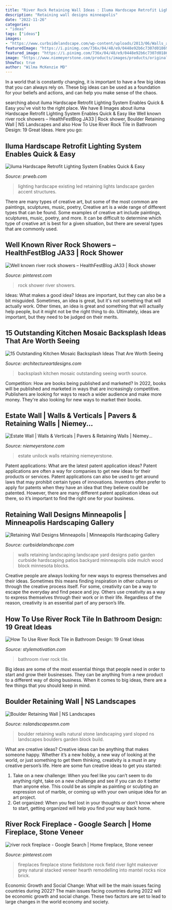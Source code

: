 ```yaml
---
title: "River Rock Retaining Wall Ideas : Iluma Hardscape Retrofit Lighting System Enables Quick &amp; Easy"
description: "Retaining wall designs minneapolis"
date: "2022-11-26"
categories:
- "ideas"
tags: ["ideas"]
images:
- "https://www.curbsidelandscape.com/wp-content/uploads/2013/06/Walls_and_Patios_24-1024x768.jpg"
featuredImage: "https://i.pinimg.com/736x/04/48/e9/0448e92b6c7307d018693ff3274f34ad--river-rock-fireplaces-river-rocks.jpg"
featured_image: "https://i.pinimg.com/736x/04/48/e9/0448e92b6c7307d018693ff3274f34ad--river-rock-fireplaces-river-rocks.jpg"
image: "https://www.niemeyerstone.com/products/images/products/original/estate-wall_4.jpg"
ShowToc: true
author: "Wilma McKenzie MD"
---
```



In a world that is constantly changing, it is important to have a few big ideas that you can always rely on. These big ideas can be used as a foundation for your beliefs and actions, and can help you make sense of the chaos.

	

		
searching about iluma Hardscape Retrofit Lighting System Enables Quick &amp; Easy you've visit to the right place. We have 8 Images about iluma Hardscape Retrofit Lighting System Enables Quick &amp; Easy like Well known river rock showers – HealthFestBlog JA33 | Rock shower, Boulder Retaining Wall | NS Landscapes and also How To Use River Rock Tile in Bathroom Design: 19 Great Ideas. Here you go:
		
    
## Iluma Hardscape Retrofit Lighting System Enables Quick &amp; Easy

<img loading=lazy src="http://ww1.prweb.com/prfiles/2014/05/18/11863893/DSC_0149.JPG" onerror="this.onerror=null;this.src='https://tse1.mm.bing.net/th?id=OIP.Jp5gAYwjlBAFJjvjZPJXCwHaEU&amp;pid=15.1';" alt="iluma Hardscape Retrofit Lighting System Enables Quick &amp; Easy">

_Source: prweb.com_

>lighting hardscape existing led retaining lights landscape garden accent structures. 

	

There are many types of creative art, but some of the most common are paintings, sculptures, music, poetry,
Creative art is a wide range of different types that can be found. Some examples of creative art include paintings, sculptures, music, poetry, and more. It can be difficult to determine which type of creative art is best for a given situation, but there are several types that are commonly used.

    
## Well Known River Rock Showers – HealthFestBlog JA33 | Rock Shower

<img loading=lazy src="https://i.pinimg.com/736x/29/38/c1/2938c181c9b88fd0a78efd2d973f4010.jpg" onerror="this.onerror=null;this.src='https://tse2.mm.bing.net/th?id=OIP.GxQAS5NPrZBWWde0ZJ5vjQHaJ4&amp;pid=15.1';" alt="Well known river rock showers – HealthFestBlog JA33 | Rock shower">

_Source: pinterest.com_

>rock shower river showers. 

	

Ideas: What makes a good idea?
Ideas are important, but they can also be a bit misguided. Sometimes, an idea is great, but it's not something that will actually work. Other times, an idea is great and something that will actually help people, but it might not be the right thing to do. Ultimately, ideas are important, but they need to be judged on their merits.

    
## 15 Outstanding Kitchen Mosaic Backsplash Ideas That Are Worth Seeing

<img loading=lazy src="http://www.architectureartdesigns.com/wp-content/uploads/2017/12/8-14-630x468.jpg" onerror="this.onerror=null;this.src='https://tse2.mm.bing.net/th?id=OIP.Zq1QbKyxozMJ7wIDZcyDdgHaFg&amp;pid=15.1';" alt="15 Outstanding Kitchen Mosaic Backsplash Ideas That Are Worth Seeing">

_Source: architectureartdesigns.com_

>backsplash kitchen mosaic outstanding seeing worth source. 

	

Competition: How are books being published and marketed?
In 2022, books will be published and marketed in ways that are increasingly competitive. Publishers are looking for ways to reach a wider audience and make more money. They're also looking for new ways to market their books.

    
## Estate Wall | Walls &amp; Verticals | Pavers &amp; Retaining Walls | Niemey...

<img loading=lazy src="https://www.niemeyerstone.com/products/images/products/original/estate-wall_4.jpg" onerror="this.onerror=null;this.src='https://tse2.mm.bing.net/th?id=OIP.c7E5Xxq6JDV7_XQCzkJjpwHaD3&amp;pid=15.1';" alt="Estate Wall | Walls &amp; Verticals | Pavers &amp; Retaining Walls | Niemey...">

_Source: niemeyerstone.com_

>estate unilock walls retaining niemeyerstone. 

	

Patent applications: What are the latest patent application ideas?
Patent applications are often a way for companies to get new ideas for their products or services. Patent applications can also be used to get around laws that may prohibit certain types of innovations. 
Inventors often prefer to apply for patents when they have an idea that they believe could be patented. However, there are many different patent application ideas out there, so it’s important to find the right one for your business.

    
## Retaining Wall Designs Minneapolis | Minneapolis Hardscaping Gallery

<img loading=lazy src="https://www.curbsidelandscape.com/wp-content/uploads/2013/06/Walls_and_Patios_24-1024x768.jpg" onerror="this.onerror=null;this.src='https://tse1.mm.bing.net/th?id=OIP.iicG8sH0eUtEfEp-cs-q9QHaFj&amp;pid=15.1';" alt="Retaining Wall Designs Minneapolis | Minneapolis Hardscaping Gallery">

_Source: curbsidelandscape.com_

>walls retaining landscaping landscape yard designs patio garden curbside hardscaping patios backyard minneapolis side mulch wood block minnesota blocks. 

	

Creative people are always looking for new ways to express themselves and their ideas. Sometimes this means finding inspiration in other cultures or through the creative process itself. For some, creativity can be a way to escape the everyday and find peace and joy. Others use creativity as a way to express themselves through their work or in their life. Regardless of the reason, creativity is an essential part of any person’s life.

    
## How To Use River Rock Tile In Bathroom Design: 19 Great Ideas

<img loading=lazy src="https://www.stylemotivation.com/wp-content/uploads/2015/12/414-620x442.jpg" onerror="this.onerror=null;this.src='https://tse1.mm.bing.net/th?id=OIP.cJcBVn5fKds_o7e9VHcSVgHaFR&amp;pid=15.1';" alt="How To Use River Rock Tile in Bathroom Design: 19 Great Ideas">

_Source: stylemotivation.com_

>bathroom river rock tile. 

	

Big ideas are some of the most essential things that people need in order to start and grow their businesses. They can be anything from a new product to a different way of doing business. When it comes to big ideas, there are a few things that you should keep in mind. 

    
## Boulder Retaining Wall | NS Landscapes

<img loading=lazy src="https://nslandscapesmn.com/wp-content/gallery/project-boulder-wall/10002.jpg" onerror="this.onerror=null;this.src='https://tse3.mm.bing.net/th?id=OIP.Q6Hf326GZXEYTLsuzkEJ_gHaFj&amp;pid=15.1';" alt="Boulder Retaining Wall | NS Landscapes">

_Source: nslandscapesmn.com_

>boulder retaining walls natural stone landscaping yard sloped ns landscapes boulders garden block build. 

	

What are creative ideas?
Creative ideas can be anything that makes someone happy. Whether it’s a new hobby, a new way of looking at the world, or just something to get them thinking, creativity is a must in any creative person’s life. Here are some fun creative ideas to get you started: 
1. Take on a new challenge: When you feel like you can’t seem to do anything right, take on a new challenge and see if you can do it better than anyone else. This could be as simple as painting or sculpting an expression out of marble, or coming up with your own unique idea for an art project. 
2. Get organized: When you feel lost in your thoughts or don’t know where to start, getting organized will help you find your way back home.

    
## River Rock Fireplace - Google Search | Home Fireplace, Stone Veneer

<img loading=lazy src="https://i.pinimg.com/736x/04/48/e9/0448e92b6c7307d018693ff3274f34ad--river-rock-fireplaces-river-rocks.jpg" onerror="this.onerror=null;this.src='https://tse1.mm.bing.net/th?id=OIP.rGKl8bVW3vaB6k6NR15tsgHaK3&amp;pid=15.1';" alt="river rock fireplace - Google Search | Home fireplace, Stone veneer">

_Source: pinterest.com_

>fireplaces fireplace stone fieldstone rock field river light makeover grey natural stacked veneer hearth remodelling into mantel rocks nice brick. 

	

Economic Growth and Social Change: What will be the main issues facing countries during 2022?
The main issues facing countries during 2022 will be economic growth and social change. These two factors are set to lead to large changes in the world economy and society.

